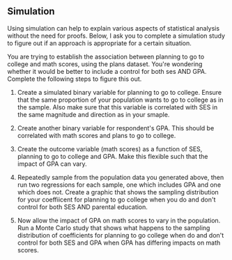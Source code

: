 ## Simulation

Using simulation can help to explain various aspects of statistical
analysis without the need for proofs. Below, I ask you to complete a
simulation study to figure out if an approach is appropriate for a
certain situation.

You are trying to establish the association between planning to go to
college and math scores, using the plans dataset. You're wondering
whether it would be better to include a control for both ses AND
GPA. Complete the following steps to
figure this out.


1. Create a simulated binary variable for planning to go to college. Ensure that
   the same proportion of your population wants to go to college as in
   the sample. Also make sure that this variable is correlated with
   SES in the same magnitude and direction as
   in your smaple.
2. Create another binary variable for respondent's GPA. This should be correlated with math scores and plans to go to college. 
 
4. Create the outcome variable (math scores) as a function of SES,
   planning to go to college and GPA. Make this
   flexible such that the impact of GPA can vary.
4. Repeatedly sample from the population data you generated above,
   then run two regressions for each sample, one which includes
   GPA and one which does not. Create a graphic that
   shows the sampling distribution for your coeffiicent for planning
   to go college when you do and don't control for both SES AND
   parental education.
5. Now allow the impact of GPA on math scores to vary in the
   population. Run a Monte Carlo study that shows what happens to the
   sampling distribution of coefficients for planning to go college
   when do and don't control for both SES and GPA when
   GPA has differing impacts on math scores. 

